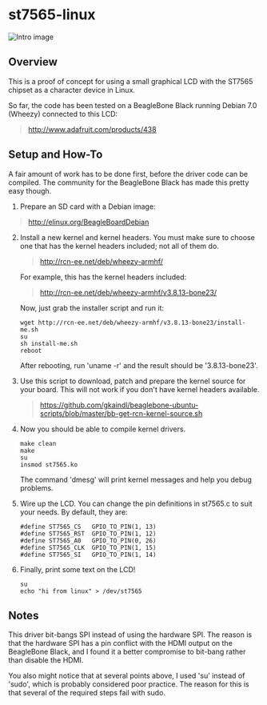 # st7565-linux

![Intro image](http://cyantist.org/hello.jpg "Intro Image")

## Overview

This is a proof of concept for using a small graphical LCD with the ST7565 chipset as a character device in Linux.

So far, the code has been tested on a BeagleBone Black running Debian 7.0 (Wheezy) connected to this LCD:
>http://www.adafruit.com/products/438

## Setup and How-To

A fair amount of work has to be done first, before the driver code can be compiled. The community for the BeagleBone Black has made this pretty easy though.

1. Prepare an SD card with a Debian image:
>http://elinux.org/BeagleBoardDebian

2. Install a new kernel and kernel headers. You must make sure to choose one that has the kernel headers included; not all of them do.
    >http://rcn-ee.net/deb/wheezy-armhf/

    For example, this has the kernel headers included:
    >http://rcn-ee.net/deb/wheezy-armhf/v3.8.13-bone23/

    Now, just grab the installer script and run it:
    ```
	wget http://rcn-ee.net/deb/wheezy-armhf/v3.8.13-bone23/install-me.sh
	su
	sh install-me.sh
	reboot
	```

	After rebooting, run 'uname -r' and the result should be '3.8.13-bone23'.

3. Use this script to download, patch and prepare the kernel source for your board. This will not work if you don't have kernel headers available.
	>https://github.com/gkaindl/beaglebone-ubuntu-scripts/blob/master/bb-get-rcn-kernel-source.sh

4. Now you should be able to compile kernel drivers.
	```
	make clean
	make
	su
	insmod st7565.ko
	```
	The command 'dmesg' will print kernel messages and help you debug problems.

5. Wire up the LCD. You can change the pin definitions in st7565.c to suit your needs. By default, they are:
	```
	#define ST7565_CS	GPIO_TO_PIN(1, 13)
	#define ST7565_RST	GPIO_TO_PIN(1, 12)
	#define ST7565_A0	GPIO_TO_PIN(0, 26)
	#define ST7565_CLK	GPIO_TO_PIN(1, 15)
	#define ST7565_SI	GPIO_TO_PIN(1, 14)
	```

6. Finally, print some text on the LCD!
	```
	su
	echo "hi from linux" > /dev/st7565
	```

## Notes

This driver bit-bangs SPI instead of using the hardware SPI. The reason is that the hardware SPI has a pin conflict with the HDMI output on the BeagleBone Black, and I found it a better compromise to bit-bang rather than disable the HDMI.

You also might notice that at several points above, I used 'su' instead of 'sudo', which is probably considered poor practice. The reason for this is that several of the required steps fail with sudo.